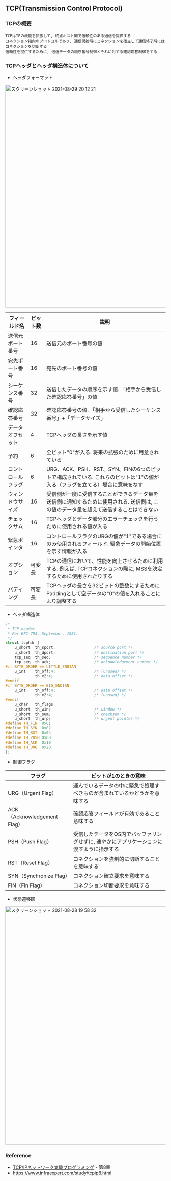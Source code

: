## TCP(Transmission Control Protocol)
### TCPの概要

```
TCPはIPの機能を拡張して, 終点ホスト間で信頼性のある通信を提供する
コネクション指向のプロトコルであり, 通信開始時にコネクションを確立して通信終了時にはコネクションを切断する
信頼性を提供するために, 送信データの順序番号制御とそれに対する確認応答制御をする
```

### TCPヘッダとヘッダ構造体について

- ヘッダフォーマット

<img width="700" alt="スクリーンショット 2021-08-29 20 12 21" src="https://user-images.githubusercontent.com/43327056/131248406-dba191ad-6503-4a0e-8b9f-0e953c28599d.png">

| フィールド名 | ビット数 | 説明 |
| --- | --- | --- |
| 送信元ポート番号	| 16 | 送信元のポート番号の値 |
| 宛先ポート番号 | 16 | 宛先のポート番号の値 |
| シーケンス番号 | 32 | 送信したデータの順序を示す値. 「相手から受信した確認応答番号」の値 |
| 確認応答番号 | 32 | 確認応答番号の値. 「相手から受信したシーケンス番号」+「データサイズ」 |
| データオフセット	| 4 | TCPヘッダの長さを示す値 |
| 予約 |	6 | 全ビット"0"が入る. 将来の拡張のために用意されている |
| コントロールフラグ | 6 | URG、ACK、PSH、RST、SYN、FINの6つのビットで構成されている. これらのビットは"1"の値が入る（フラグを立てる）場合に意味をなす |
| ウィンドウサイズ | 16 | 受信側が一度に受信することができるデータ量を送信側に通知するために使用される. 送信側は, この値のデータ量を超えて送信することはできない |
| チェックサム | 16 | TCPヘッダとデータ部分のエラーチェックを行うために使用される値が入る |
| 緊急ポインタ | 16 | コントロールフラグのURGの値が"1"である場合にのみ使用されるフィールド. 緊急データの開始位置を示す情報が入る |
| オプション | 可変長 | TCPの通信において、性能を向上させるために利用する. 例えば, TCPコネクションの際に, MSSを決定するために使用されたりする |
| パディング | 可変長 |TCPヘッダの長さを32ビットの整数にするためにPaddingとして空データの"0"の値を入れることにより調整する |

- ヘッダ構造体

```C
/*
 * TCP header.
 * Per RFC 793, September, 1981.
 */
struct tcphdr {
	u_short  th_sport;                 /* source port */
	u_short  th_dport;                 /* destination port */
	tcp_seq  th_seq;                   /* sequence number */
	tcp_seq  th_ack;                   /* acknowledgement number */
#if BYTE_ORDER == LITTLE_ENDIAN
	u_int    th_off:4,                 /* (unused) */
	         th_x2:4;                  /* data offset */
#endif
#if BYTE_ORDER == BIG_ENDIAN
	u_int    th_off:4,                 /* data offset */
	         th_x2:4;                  /* (unused) */
#endif
	u_char   th_flags;
	u_short  th_win;                   /* window */
	u_short  th_sum;                   /* checksum */
	u_short  th_urp;                   /* urgent pointer */
#define TH_FIN  0x01
#define TH_SYN  0x02
#define TH_RST  0x04
#define TH_PUSH 0x08
#define TH_ACK  0x10
#define TH_URG  0x20
};
```

- 制御フラグ

| フラグ | ビットが1のときの意味 |
| --- | --- |
| URG（Urgent Flag） | 運んでいるデータの中に緊急で処理すべきものが含まれているかどうかを意味する |
| ACK（Acknowledgement Flag） | 確認応答フィールドが有効であること意味する |
| PSH（Push Flag） | 受信したデータをOS内でバッファリングせずに, 速やかにアプリケーションに渡すように指示する |
| RST（Reset Flag） | コネクションを強制的に切断することを意味する |
| SYN（Synchronize Flag） | コネクション確立要求を意味する |
| FIN（Fin Flag） | コネクション切断要求を意味する |

- 状態遷移図

<img width="750" alt="スクリーンショット 2021-08-28 19 58 32" src="https://user-images.githubusercontent.com/43327056/131242365-b3c27eb6-90f4-404d-bc29-13a3fb157f42.png">

### Reference
- [TCP/IPネットワーク実験プログラミング](https://www.amazon.co.jp/dp/B08BR75XYY) - 第8章
- https://www.infraexpert.com/study/tcpip8.html

